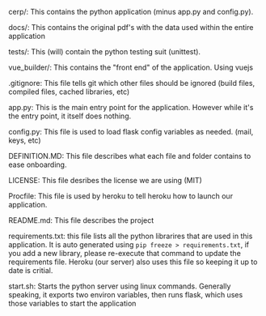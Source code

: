 cerp/: This contains the python application (minus app.py and config.py).

docs/: This contains the original pdf's with the data used within the entire application

tests/: This (will) contain the python testing suit (unittest).

vue_builder/: This contains the "front end" of the application.  Using vuejs

.gitignore: This file tells git which other files should be ignored (build files, compiled files, cached libraries, etc)

app.py:  This is the main entry point for the application.  However while it's the entry point, it itself does nothing.

config.py: This file is used to load flask config variables as needed.  (mail, keys, etc)

DEFINITION.MD: This file describes what each file and folder contains to ease onboarding.

LICENSE: This file desribes the license we are using (MIT)

Procfile: This file is used by heroku to tell heroku how to launch our application.

README.md: This file describes the project

requirements.txt: this file lists all the python librarires that are used in this application.  It is auto generated using `pip freeze > requirements.txt`, if you add a new library, please re-execute that command to update the requirements file.  Heroku (our server) also uses this file so keeping it up to date is critial.

start.sh: Starts the python server using linux commands.  Generally speaking, it exports two environ variables, then runs flask, which uses those variables to start the application
